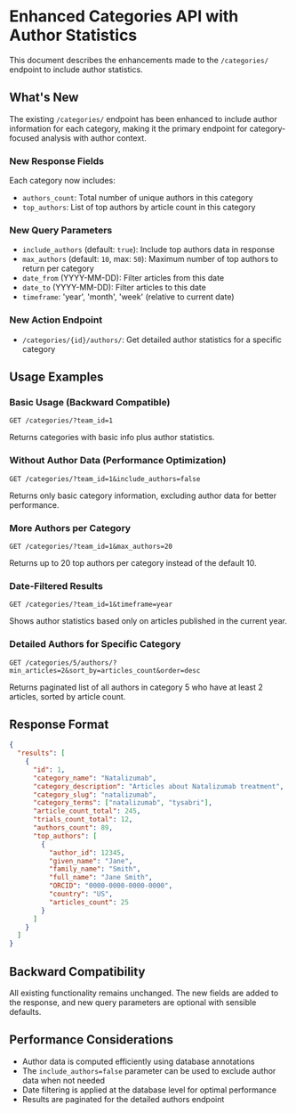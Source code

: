 # Enhanced Categories API with Author Statistics

This document describes the enhancements made to the `/categories/` endpoint to include author statistics.

## What's New

The existing `/categories/` endpoint has been enhanced to include author information for each category, making it the primary endpoint for category-focused analysis with author context.

### New Response Fields

Each category now includes:
- `authors_count`: Total number of unique authors in this category
- `top_authors`: List of top authors by article count in this category

### New Query Parameters

- `include_authors` (default: `true`): Include top authors data in response
- `max_authors` (default: `10`, max: `50`): Maximum number of top authors to return per category
- `date_from` (YYYY-MM-DD): Filter articles from this date
- `date_to` (YYYY-MM-DD): Filter articles to this date  
- `timeframe`: 'year', 'month', 'week' (relative to current date)

### New Action Endpoint

- `/categories/{id}/authors/`: Get detailed author statistics for a specific category

## Usage Examples

### Basic Usage (Backward Compatible)
```
GET /categories/?team_id=1
```
Returns categories with basic info plus author statistics.

### Without Author Data (Performance Optimization)
```
GET /categories/?team_id=1&include_authors=false
```
Returns only basic category information, excluding author data for better performance.

### More Authors per Category
```
GET /categories/?team_id=1&max_authors=20
```
Returns up to 20 top authors per category instead of the default 10.

### Date-Filtered Results
```
GET /categories/?team_id=1&timeframe=year
```
Shows author statistics based only on articles published in the current year.

### Detailed Authors for Specific Category
```
GET /categories/5/authors/?min_articles=2&sort_by=articles_count&order=desc
```
Returns paginated list of all authors in category 5 who have at least 2 articles, sorted by article count.

## Response Format

```json
{
  "results": [
    {
      "id": 1,
      "category_name": "Natalizumab",
      "category_description": "Articles about Natalizumab treatment",
      "category_slug": "natalizumab",
      "category_terms": ["natalizumab", "tysabri"],
      "article_count_total": 245,
      "trials_count_total": 12,
      "authors_count": 89,
      "top_authors": [
        {
          "author_id": 12345,
          "given_name": "Jane",
          "family_name": "Smith",
          "full_name": "Jane Smith",
          "ORCID": "0000-0000-0000-0000",
          "country": "US",
          "articles_count": 25
        }
      ]
    }
  ]
}
```

## Backward Compatibility

All existing functionality remains unchanged. The new fields are added to the response, and new query parameters are optional with sensible defaults.

## Performance Considerations

- Author data is computed efficiently using database annotations
- The `include_authors=false` parameter can be used to exclude author data when not needed
- Date filtering is applied at the database level for optimal performance
- Results are paginated for the detailed authors endpoint